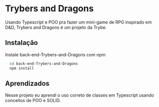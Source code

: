 
# Trybers and Dragons

Usando Typescript e POO pra fazer um mini-game de RPG inspirado em D&D, Trybers and Dragons é um projeto da Trybe. 


## Instalação

Instale back-end-Trybers-and-Dragons com npm

```bash
  cd back-end-Trybers-and-Dragons
  npm install
```
    
## Aprendizados

Nesse projeto eu aprendi o uso correto de classes em Typescript  usando conceitos de  POO e SOLID.

